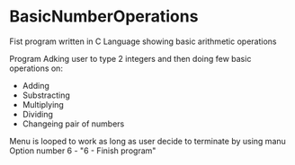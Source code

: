# BasicNumberOperations
Fist program written in C Language showing basic arithmetic operations

Program Adking user to type 2 integers and then doing few basic operations on:
- Adding
- Substracting
- Multiplying
- Dividing
- Changeing pair of numbers


Menu is looped to work as long as user decide to terminate by using manu Option number 6 - "6 - Finish program"

